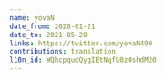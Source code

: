 ```yaml
---
name: yovaN
date_from: 2020-01-21
date_to: 2021-05-28
links: https://twitter.com/yovaN490
contributions: translation
l10n_id: WQhcpqudQygIEtNqfU0zOshdM20
---
```

